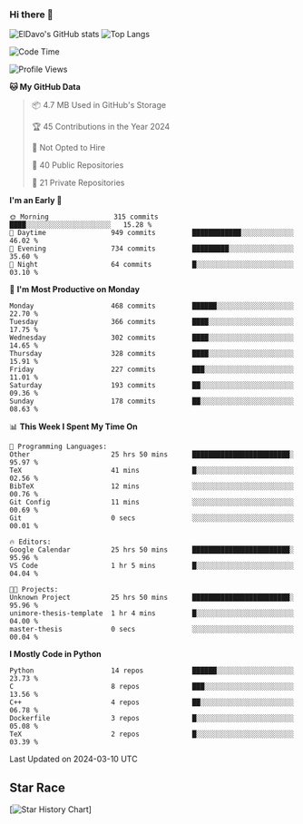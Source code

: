 ### Hi there 👋
![ElDavo's GitHub stats](https://github-readme-stats.vercel.app/api?username=ElDavoo&show_icons=true&theme=chartreuse-dark)
![Top Langs](https://github-readme-stats.vercel.app/api/top-langs/?username=ElDavoo&theme=chartreuse-dark&layout=compact)

<!--START_SECTION:waka-->
![Code Time](http://img.shields.io/badge/Code%20Time-1%2C046%20hrs%203%20mins-blue)

![Profile Views](http://img.shields.io/badge/Profile%20Views-2-blue)

**🐱 My GitHub Data** 

> 📦 4.7 MB Used in GitHub's Storage 
 > 
> 🏆 45 Contributions in the Year 2024
 > 
> 🚫 Not Opted to Hire
 > 
> 📜 40 Public Repositories 
 > 
> 🔑 21 Private Repositories 
 > 
**I'm an Early 🐤** 

```text
🌞 Morning                315 commits         ████░░░░░░░░░░░░░░░░░░░░░   15.28 % 
🌆 Daytime                949 commits         ████████████░░░░░░░░░░░░░   46.02 % 
🌃 Evening                734 commits         █████████░░░░░░░░░░░░░░░░   35.60 % 
🌙 Night                  64 commits          █░░░░░░░░░░░░░░░░░░░░░░░░   03.10 % 
```
📅 **I'm Most Productive on Monday** 

```text
Monday                   468 commits         ██████░░░░░░░░░░░░░░░░░░░   22.70 % 
Tuesday                  366 commits         ████░░░░░░░░░░░░░░░░░░░░░   17.75 % 
Wednesday                302 commits         ████░░░░░░░░░░░░░░░░░░░░░   14.65 % 
Thursday                 328 commits         ████░░░░░░░░░░░░░░░░░░░░░   15.91 % 
Friday                   227 commits         ███░░░░░░░░░░░░░░░░░░░░░░   11.01 % 
Saturday                 193 commits         ██░░░░░░░░░░░░░░░░░░░░░░░   09.36 % 
Sunday                   178 commits         ██░░░░░░░░░░░░░░░░░░░░░░░   08.63 % 
```


📊 **This Week I Spent My Time On** 

```text
💬 Programming Languages: 
Other                    25 hrs 50 mins      ████████████████████████░   95.97 % 
TeX                      41 mins             █░░░░░░░░░░░░░░░░░░░░░░░░   02.56 % 
BibTeX                   12 mins             ░░░░░░░░░░░░░░░░░░░░░░░░░   00.76 % 
Git Config               11 mins             ░░░░░░░░░░░░░░░░░░░░░░░░░   00.69 % 
Git                      0 secs              ░░░░░░░░░░░░░░░░░░░░░░░░░   00.01 % 

🔥 Editors: 
Google Calendar          25 hrs 50 mins      ████████████████████████░   95.96 % 
VS Code                  1 hr 5 mins         █░░░░░░░░░░░░░░░░░░░░░░░░   04.04 % 

🐱‍💻 Projects: 
Unknown Project          25 hrs 50 mins      ████████████████████████░   95.96 % 
unimore-thesis-template  1 hr 4 mins         █░░░░░░░░░░░░░░░░░░░░░░░░   04.00 % 
master-thesis            0 secs              ░░░░░░░░░░░░░░░░░░░░░░░░░   00.04 % 
```

**I Mostly Code in Python** 

```text
Python                   14 repos            ██████░░░░░░░░░░░░░░░░░░░   23.73 % 
C                        8 repos             ███░░░░░░░░░░░░░░░░░░░░░░   13.56 % 
C++                      4 repos             ██░░░░░░░░░░░░░░░░░░░░░░░   06.78 % 
Dockerfile               3 repos             █░░░░░░░░░░░░░░░░░░░░░░░░   05.08 % 
TeX                      2 repos             █░░░░░░░░░░░░░░░░░░░░░░░░   03.39 % 
```




 Last Updated on 2024-03-10 UTC
<!--END_SECTION:waka-->

## Star Race

[![Star History Chart](https://api.star-history.com/svg?repos=ElDavoo/WhatsApp-Crypt14-Crypt15-Decrypter,ElDavoo/TuringOS,EliteAndroidApps/WhatsApp-Crypt12-Decrypter,KnugiHK/Whatsapp-Chat-Exporter&type=Date)]
